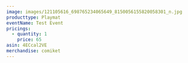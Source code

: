 ```yaml
---
image: images/121105616_698765234065649_8150056155820058301_n.jpg
producttype: Playmat
eventName: Test Event
pricings:
  - quantity: 1
    price: 65
asin: 4ECcal2VE
merchandise: comiket
---
```

